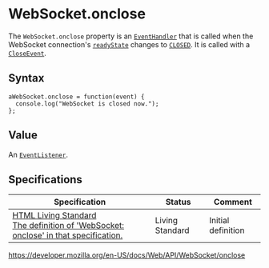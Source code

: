 WebSocket.onclose
=================

The `WebSocket.onclose` property is an [`EventHandler`](https://developer.mozilla.org/en-US/docs/Web/Events/Event_handlers) that is called when the WebSocket connection's [`readyState`](readystate) changes to [`CLOSED`](readystate). It is called with a [`CloseEvent`](../closeevent).

Syntax
------

    aWebSocket.onclose = function(event) {
      console.log("WebSocket is closed now.");
    };

Value
-----

An [`EventListener`](../eventlistener).

Specifications
--------------

<table><thead><tr class="header"><th>Specification</th><th>Status</th><th>Comment</th></tr></thead><tbody><tr class="odd"><td><a href="https://html.spec.whatwg.org/multipage/#handler-websocket-onclose">HTML Living Standard<br />
<span class="small">The definition of 'WebSocket: onclose' in that specification.</span></a></td><td><span class="spec-living">Living Standard</span></td><td>Initial definition</td></tr></tbody></table>

<a href="https://developer.mozilla.org/en-US/docs/Web/API/WebSocket/onclose" class="_attribution-link">https://developer.mozilla.org/en-US/docs/Web/API/WebSocket/onclose</a>
